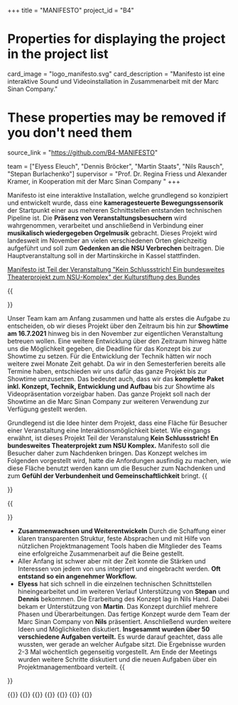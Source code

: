 +++
title = "MANIFESTO"
project_id = "B4"

# Properties for displaying the project in the project list
card_image = "logo_manifesto.svg"
card_description = "Manifesto ist eine interaktive Sound und Videoinstallation in Zusammenarbeit mit der Marc Sinan Company."


# These properties may be removed if you don't need them
source_link = "https://github.com/B4-MANIFESTO"


team = ["Elyess Eleuch", "Dennis Bröcker", "Martin Staats", "Nils Rausch", "Stepan Burlachenko"]
supervisor = "Prof. Dr. Regina Friess und Alexander Kramer, in Kooperation mit der Marc Sinan Company "
+++

Manifesto ist eine interaktive Installation, welche grundlegend so konzipiert und entwickelt wurde, dass eine **kameragesteuerte Bewegungssensorik** der Startpunkt einer aus mehreren Schnittstellen entstanden technischen Pipeline ist. Die **Präsenz von Veranstaltungsbesuchern** wird wahrgenommen, verarbeitet und anschließend in Verbindung einer **musikalisch wiedergegeben Orgelmusik** gebracht. Dieses Projekt wird landesweit im November an vielen verschiedenen Orten gleichzeitig aufgeführt und soll zum **Gedenken an die NSU Verbrechen** beitragen. Die Hauptveranstaltung soll in der Martinskirche in Kassel stattfinden.

[Manifesto ist Teil der Veranstaltung "Kein Schlussstrich! Ein bundesweites Theaterprojekt zum NSU-Komplex" der Kulturstiftung des Bundes](https://www.kulturstiftung-des-bundes.de/de/projekte/buehne_und_bewegung/detail/kein_schlussstrich.html)

{{<section title="Anforderung">}}

Unser Team kam am Anfang zusammen und hatte als erstes die Aufgabe zu entscheiden, ob wir dieses Projekt über den Zeitraum bis hin zur **Showtime am 16.7.2021** hinweg bis in den November zur eigentlichen Veranstaltung betreuen wollen. Eine weitere Entwicklung über den Zeitraum hinweg hätte uns die Möglichkeit gegeben, die Deadline für das Konzept bis zur Showtime zu setzen. Für die Entwicklung der Technik hätten wir noch weitere zwei Monate Zeit gehabt. Da wir in den Semesterferien bereits alle Termine haben, entschieden wir uns dafür das ganze Projekt bis zur Showtime umzusetzen. Das bedeutet auch, dass wir das **komplette Paket inkl. Konzept, Technik, Entwicklung und Aufbau** bis zur Showtime als Videopräsentation vorzeigbar haben. Das ganze Projekt soll nach der Showtime an die Marc Sinan Company zur weiteren Verwendung zur Verfügung gestellt werden.

Grundlegend ist die Idee hinter dem Projekt, dass eine Fläche für Besucher einer Veranstaltung eine Interaktionsmöglichkeit bietet. Wie eingangs erwähnt, ist dieses Projekt Teil der Veranstalung **Kein Schlussstrich! En bundesweites Theaterprojekt zum NSU Komplex.** Manifesto soll die Besucher daher zum Nachdenken bringen. Das Konzept welches im Folgenden vorgestellt wird, hatte die Anfordungen ausfindig zu machen, wie diese Fläche benutzt werden kann um die Besucher zum Nachdenken und zum **Gefühl der Verbundenheit und Gemeinschaftlichkeit** bringt.
{{</section>}}

<!--{{<quote source="https://developer.mozilla.org/en-US/docs/Web/HTML/Element/blockquote" caption="me">}}
yeet
{{</quote>}} -->

{{<section title="Team">}}

- **Zusammenwachsen und Weiterentwickeln** Durch die Schaffung einer klaren transparenten Struktur, feste Absprachen und mit Hilfe von nützlichen Projektmanagement Tools haben die Mitglieder des Teams eine erfolgreiche Zusammenarbeit auf die Beine gestellt.
- Aller Anfang ist schwer aber mit der Zeit konnte die Stärken und Interessen von jedem von uns integriert und eingebracht werden. **Oft entstand so ein angenehmer Workflow.**
- **Elyess** hat sich schnell in die einzelnen technischen Schnittstellen hineingearbeitet und im weiteren Verlauf Unterstützung von **Stepan** und **Dennis** bekommen. Die Erarbeitung des Konzept lag in Nils Hand. Dabei bekam er Unterstützung von **Martin**. Das Konzept durchlief mehrere Phasen und Überarbeitungen. Das fertige Konzept wurde dem Team der Marc Sinan Company von **Nils** präsentiert. Anschließend wurden weitere Ideen und Möglichkeiten diskutiert. **Insgesammt wurden über 50 verschiedene Aufgaben verteilt.** Es wurde darauf geachtet, dass alle wussten, wer gerade an welcher Aufgabe sitzt. Die Ergebnisse wurden 2-3 Mal wöchentlich gegenseitig vorgestellt. Am Ende der Meetings wurden weitere Schritte diskutiert und die neuen Aufgaben über ein Projektmanagementboard verteilt.
  {{</section >}}

{{<gallery>}}
{{<team-member image="man_elyess.jpg" name="Elyess Eleuch">}}
{{<team-member image="man_dennis.jpg" name="Dennis Broecker">}}
{{<team-member image="man_martin.jpg" name="Martin Staats">}}
{{<team-member image="man_nils.jpg" name="Nils Rausch">}}
{{<team-member image="man_stepan.jpg" name="Stepan Burlachenko">}}
{{</gallery>}}
